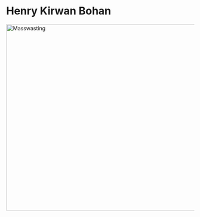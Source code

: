 <html>
  <head>
    <meta charset="UTF-8">
    <meta name="viewport" content="width=device-width, initial-scale=10.0">
    
    
  </head>
  <body>
    <h1>Henry Kirwan Bohan</h1>
 <a href="/Page1.html">
 <img src="https://i1.rgstatic.net/ii/profile.image/1082113503834115-1635007372161_Q512/Henry-Bohan.jpg" alt=Masswasting width="600" height="500">
</a>


    
